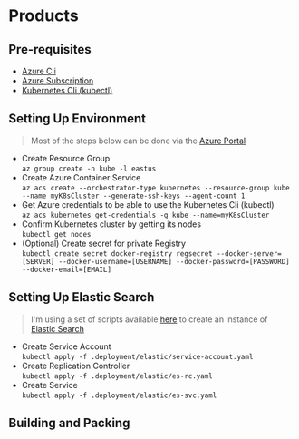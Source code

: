 # Products

## Pre-requisites  
* [Azure Cli](https://docs.microsoft.com/en-us/cli/azure/install-azure-cli?view=azure-cli-latest)  
* [Azure Subscription](https://account.windowsazure.com/Subscriptions )  
* [Kubernetes Cli (kubectl)](https://kubernetes.io/docs/tasks/tools/install-kubectl/)

## Setting Up Environment  
> Most of the steps below can be done via the [Azure Portal](https://portal.azure.com)  
* Create Resource Group  
`az group create -n kube -l eastus`   
* Create Azure Container Service  
`az acs create --orchestrator-type kubernetes --resource-group kube --name myK8sCluster --generate-ssh-keys --agent-count 1`  
* Get Azure credentials to be able to use the Kubernetes Cli (kubectl)  
`az acs kubernetes get-credentials -g kube --name=myK8sCluster`  
* Confirm Kubernetes cluster by getting its nodes  
`kubectl get nodes`  
* (Optional) Create secret for private Registry  
`kubectl create secret docker-registry regsecret --docker-server=[SERVER] --docker-username=[USERNAME] --docker-password=[PASSWORD] --docker-email=[EMAIL]`  

## Setting Up Elastic Search   
> I'm using a set of scripts available [here](https://github.com/kubernetes/kubernetes/tree/master/examples/elasticsearch) to create an instance of [Elastic Search](https://www.elastic.co/products/elasticsearch)  

* Create Service Account  
`kubectl apply -f .deployment/elastic/service-account.yaml`  
* Create Replication Controller  
`kubectl apply -f .deployment/elastic/es-rc.yaml`  
* Create Service  
`kubectl apply -f .deployment/elastic/es-svc.yaml`

## Building and Packing  
